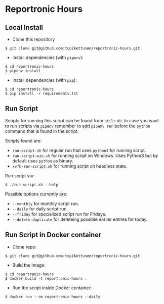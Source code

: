 # Reportronic Hours

## Local Install

- Clone this repository

```
$ git clone git@github.com:topikettunen/reportronic-hours.git
```

- Install dependencies (with `pipenv`):

```
$ cd reportronic-hours
$ pipenv install
```

- Install dependencies (with `pip`):

```
$ cd reportronic-hours
$ pip install -r requirements.txt
```

## Run Script

Scripts for running this script can be found from `utils` dir.
In case you want to run scripts via `pipenv` remember to add `pipenv run`
before the `python` command that is found in the script.

Scripts found are:

  - `run-script.sh` for regular run that uses `python3` for running script.
  - `run-script-win.sh` for running script on Windows. Uses Python3 but by default uses `python` as binary.
  - `xvfb-run-script.sh` for running script on headless state.
  
Run script via:

```
$ ./run-script.sh --help
```

Possible options currently are:

  - `--monthly` for monthly script run.
  - `--daily` for daily script run.
  - `--friday` for specialized script run for Fridays.
  - `--delete-duplicate` for deleteing possible earlier entries for today.

## Run Script in Docker container

- Clone repo:

```
$ git clone git@github.com:topikettunen/reportronic-hours.git
```

- Build the image:

```
$ cd reportronic-hours
$ docker build -t reportronic-hours .
```

- Run the script inside Docker container:

```
$ docker run --rm reportronic-hours --daily
```
